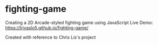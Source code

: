 # fighting-game

Creating a 2D Arcade-styled fighting game using JavaScript
Live Demo: https://lrivaslo5.github.io/fighting-game/

Created with reference to Chris Lis's project
